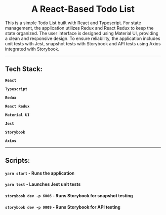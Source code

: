 <h1 align="center">A React-Based Todo List</h1>

This is a simple Todo List built with React and Typescript. For state management, the application utilizes Redux and React Redux to keep the state organized. The user interface is designed using Material UI, providing a clean and responsive design. To ensure reliability, the application includes unit tests with Jest, snapshot tests with Storybook and API tests using Axios integrated with Storybook.

<hr>

<h2>Tech Stack:</h3>

**`React`**

**`Typescript`**

**`Redux`**

**`React Redux`**

**`Material UI`**

**`Jest`**

**`Storybook`**

**`Axios`**

<hr>

<h2>Scripts:</h3>

#### `yarn start` - Runs the application

#### `yarn test` - Launches Jest unit tests

#### `storybook dev -p 6006` - Runs Storybook for snapshot testing

#### `storybook dev -p 9009` - Runs Storybook for API testing